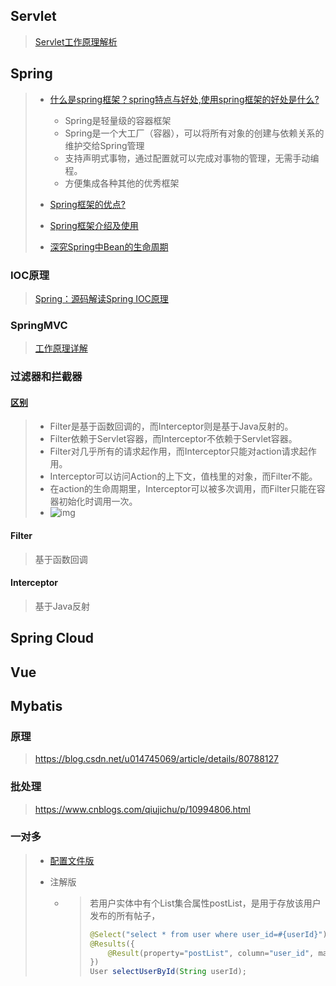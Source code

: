 ## Servlet

> [Servlet工作原理解析](https://blog.csdn.net/levycc/article/details/50728921) 

## Spring

> - [什么是spring框架？spring特点与好处,使用spring框架的好处是什么?](https://blog.csdn.net/hht006158/article/details/80181207?utm_medium=distribute.pc_relevant.none-task-blog-BlogCommendFromMachineLearnPai2-2.control&depth_1-utm_source=distribute.pc_relevant.none-task-blog-BlogCommendFromMachineLearnPai2-2.control) 
>   
>     - Spring是轻量级的容器框架
>     - Spring是一个大工厂（容器），可以将所有对象的创建与依赖关系的维护交给Spring管理
>     - 支持声明式事物，通过配置就可以完成对事物的管理，无需手动编程。
>     - 方便集成各种其他的优秀框架
>     
> - [Spring框架的优点?](https://www.cnblogs.com/qq-2374314442/p/8530888.html) 
>
> - [Spring框架介绍及使用](https://blog.csdn.net/qq_22583741/article/details/79589910) 
>
> - [深究Spring中Bean的生命周期](https://www.cnblogs.com/javazhiyin/p/10905294.html) 
>

### IOC原理

> [Spring：源码解读Spring IOC原理](https://www.cnblogs.com/ITtangtang/p/3978349.html) 

### SpringMVC 

> [工作原理详解](https://www.cnblogs.com/yoci/p/10642493.html) 

### 过滤器和拦截器

#### [区别](https://blog.csdn.net/testcs_dn/article/details/80279578) 

> - Filter是基于函数回调的，而Interceptor则是基于Java反射的。
> - Filter依赖于Servlet容器，而Interceptor不依赖于Servlet容器。
> - Filter对几乎所有的请求起作用，而Interceptor只能对action请求起作用。
> - Interceptor可以访问Action的上下文，值栈里的对象，而Filter不能。
> - 在action的生命周期里，Interceptor可以被多次调用，而Filter只能在容器初始化时调用一次。
> - ![img](https://img-blog.csdn.net/20180511120357731?watermark/2/text/aHR0cHM6Ly9ibG9nLmNzZG4ubmV0L3Rlc3Rjc19kbg==/font/5a6L5L2T/fontsize/400/fill/I0JBQkFCMA==/dissolve/70)  
#### Filter

> 基于函数回调
>

#### Interceptor

> 基于Java反射
>

## Spring Cloud

## Vue

## Mybatis

### 原理

> https://blog.csdn.net/u014745069/article/details/80788127
>

### 批处理

> https://www.cnblogs.com/qiujichu/p/10994806.html
>

### 一对多

> - [配置文件版](https://www.cnblogs.com/jimisun/p/9414148.html) 
>
> - 注解版
>
>     - > 若用户实体中有个List集合属性postList，是用于存放该用户发布的所有帖子，
>         >
>         > ```java
>         > @Select("select * from user where user_id=#{userId}")
>         > @Results({
>         >     @Result(property="postList", column="user_id", many=@Many(select="帖子查询方法的完整路径"))
>         > })
>         > User selectUserById(String userId);
>         > ```
>
>         
